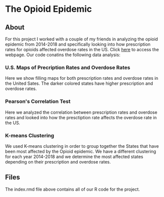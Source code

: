 # The Opioid Epidemic
## About
For this project I worked with a couple of my friends in analyzing the opioid epidemic from 2014-2018 and specifically looking into how prescription rates for opioids affected overdose rates in the US. Click [here](https://cmurphy28.github.io/opioid-epidemic.github.io/) to access the webpage. Our code conatins the following data analysis:
### U.S. Maps of Precription Rates and Overdose Rates
Here we show filling maps for both prescription rates and overdose rates in the United Sates. The darker colored states have higher prescription and overdose rates. 
### Pearson's Correlation Test
Here we analyzed the correlation between prescription rates and overdose rates and looked into how the presctiption rate affects the overdose rate in the US. 
### K-means Clustering
We used K-means clustering in order to group together the States that have been most affected by the Opioid epidemic. We have a different clustering for each year 2014-2018 and we determine the most affected states depending on their prescription and overdose rates. 

## Files
The index.rmd file above contains all of our R code for the project.
